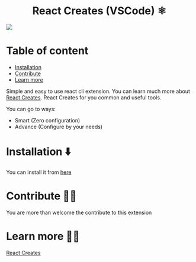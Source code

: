 <p align="center">
 <h1 align="center">
 React Creates (VSCode) ⚛️
 </h1>
<img src="https://github.com/tzachbon/react-creates/blob/master/packages/react-creates-vsc/screencast.gif?raw=true">
</p>

# Table of content

- [Installation](#installation)
- [Contribute](#contribute)
- [Learn more](#learn-more)

Simple and easy to use react cli extension.
You can learn much more about [React Creates](https://github.com/tzachbon/react-creates/tree/master/packages/react-creates).
React Creates for you common and useful tools.

You can go to ways:

- Smart (Zero configuration)
- Advance (Configure by your needs)

# Installation ⬇️

You can install it from [here](https://marketplace.visualstudio.com/items?itemName=TzachBonfil.react-creates-vsc)

# Contribute 👷‍♂️

You are more than welcome the contribute to this extension

# Learn more 👩‍🏫

[React Creates](https://github.com/tzachbon/react-creates/tree/master/packages/react-creates)